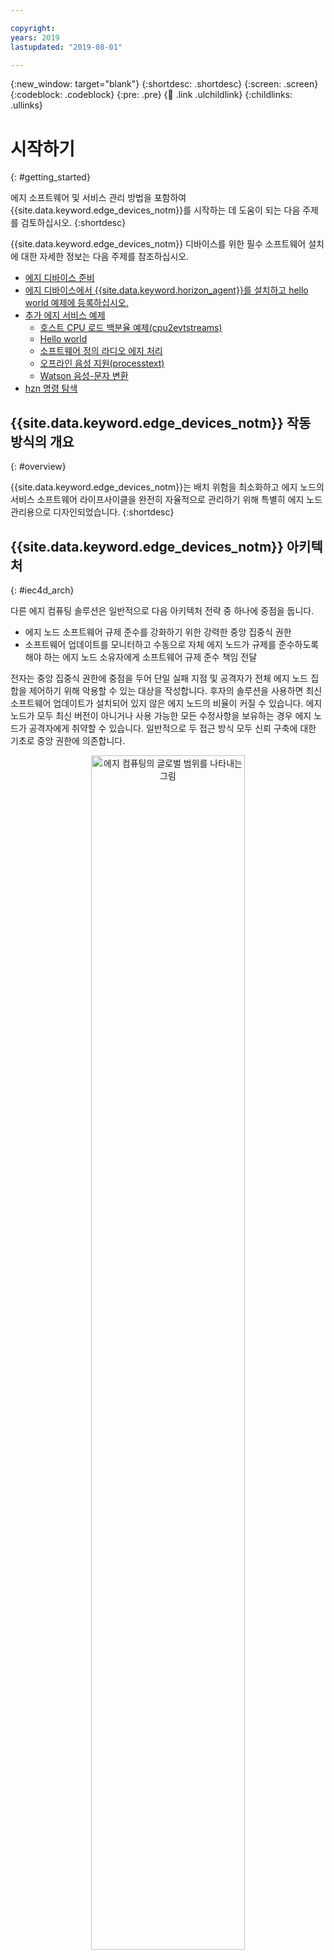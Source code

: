 ```yaml
---

copyright:
years: 2019
lastupdated: "2019-08-01"

---
```


{:new_window: target="blank"}
{:shortdesc: .shortdesc}
{:screen: .screen}
{:codeblock: .codeblock}
{:pre: .pre}
{:child: .link .ulchildlink}
{:childlinks: .ullinks}

# 시작하기
{: #getting_started}

에지 소프트웨어 및 서비스 관리 방법을 포함하여 {{site.data.keyword.edge_devices_notm}}를 시작하는 데 도움이 되는 다음 주제를 검토하십시오.
{:shortdesc}

{{site.data.keyword.edge_devices_notm}} 디바이스를 위한 필수 소프트웨어 설치에 대한 자세한 정보는 다음 주제를 참조하십시오.

* [에지 디바이스 준비](../installing/adding_devices.md)
* [에지 디바이스에서 {{site.data.keyword.horizon_agent}}를 설치하고 hello world 예제에 등록하십시오.](../installing/registration.md)
* [추가 에지 서비스 예제](../installing/additional_examples.md)
  * [호스트 CPU 로드 백분율 예제(cpu2evtstreams)](../installing/cpu_load_example.md)
  * [Hello world](policy.md)
  * [소프트웨어 정의 라디오 에지 처리](../installing/software_defined_radio_ex.md)
  * [오프라인 음성 지원(processtext)](../installing/offline_voice_assistant.md)
  * [Watson 음성-문자 변환](../installing/watson_speech.md)
* [hzn 명령 탐색](../installing/exploring_hzn.md)

## {{site.data.keyword.edge_devices_notm}} 작동 방식의 개요
{: #overview}

{{site.data.keyword.edge_devices_notm}}는 배치 위험을 최소화하고 에지 노드의 서비스 소프트웨어 라이프사이클을 완전히 자율적으로 관리하기 위해 특별히 에지 노드 관리용으로 디자인되었습니다.
{:shortdesc}

## {{site.data.keyword.edge_devices_notm}} 아키텍처

{: #iec4d_arch}

다른 에지 컴퓨팅 솔루션은 일반적으로 다음 아키텍처 전략 중 하나에 중점을 둡니다.

* 에지 노드 소프트웨어 규제 준수를 강화하기 위한 강력한 중앙 집중식 권한
* 소프트웨어 업데이트를 모니터하고 수동으로 자체 에지 노드가 규제를 준수하도록 해야 하는 에지 노드 소유자에게 소프트웨어 규제 준수 책임 전달

전자는 중앙 집중식 권한에 중점을 두어 단일 실패 지점 및 공격자가 전체 에지 노드 집합을 제어하기 위해 악용할 수 있는 대상을 작성합니다. 후자의 솔루션을 사용하면 최신 소프트웨어 업데이트가 설치되어 있지 않은 에지 노드의 비율이 커질 수 있습니다. 에지 노드가 모두 최신 버전이 아니거나 사용 가능한 모든 수정사항을 보유하는 경우 에지 노드가 공격자에게 취약할 수 있습니다. 일반적으로 두 접근 방식 모두 신뢰 구축에 대한 기초로 중앙 권한에 의존합니다.

<p align="center">
<img src="../../images/edge/overview_illustration.svg" width="70%" alt="에지 컴퓨팅의 글로벌 범위를 나타내는 그림">
</p>

이러한 솔루션 접근 방식과 달리 {{site.data.keyword.edge_devices_notm}}는 분산되어 있습니다. {{site.data.keyword.edge_devices_notm}}는 수동 개입 없이 에지 노드에서 자동으로 서비스 소프트웨어 준수를 관리합니다. 각 에지 노드에서, 분산된 완전 자율 에이전트 프로세스가 머신을 {{site.data.keyword.edge_devices_notm}}에 등록하는 동안 지정된 정책에 따라 관리되어 실행됩니다. 분산된 완전 자율 agbot(계약 봇) 프로세스는 일반적으로 중앙 위치에서 실행되지만 에지 노드를 포함하여 어디서나 실행될 수 있습니다. 에이전트 프로세스와 마찬가지로 agbot은 정책에 의해 관리됩니다. 에이전트와 agbot은 에지 노드에 대한 대부분의 에지 서비스 소프트웨어 라이프사이클 관리를 처리하고 에지 노드에서 소프트웨어 준수를 시행합니다.

효율성을 위해 {{site.data.keyword.edge_devices_notm}}에는 exchange 및 switchboard라는 두 개의 중앙 집중식 서비스가 포함되어 있습니다. 이러한 서비스에는 자율 에이전트 및 agbot 프로세스에 대한 중앙 권한이 없습니다. 대신, 이러한 서비스는 단순 발견 및 메터데이터 공유 서비스(exchange) 및 피어 투 피어 통신을 지원하기 위한 사설 메일함 서비스(switchboard)를 제공합니다. 이러한 서비스는 에이전트 및 agbot의 완전 자율 작업을 지원합니다.

마지막으로 {{site.data.keyword.edge_devices_notm}} 콘솔은 관리자가 정책을 설정하고 에지 노드의 상태를 모니터하도록 돕습니다.

다섯 개의 각 {{site.data.keyword.edge_devices_notm}} 컴포넌트 유형(에이전트, agbot, exchange, switchboard, 콘솔)에는 제한된 책임 영역이 있습니다. 각 컴포넌트에는 각 책임 영역 외부에서 작업할 수 있는 권한이나 인증 정보가 없습니다. {{site.data.keyword.edge_devices_notm}}는 책임을 나누고 권한 및 인증 정보에 범위를 지정하여 에지 노드 배치에 대한 위험 관리를 제공합니다.

## 발견 및 협상
{: #discovery_negotiation}

{{site.data.keyword.edge_devices_notm}}는 [1{{site.data.keyword.horizon_open}} ![새 탭에서 열림](../../images/icons/launch-glyph.svg "새 탭에서 열림")](https://github.com/open-horizon/) 프로젝트를 기반으로 하며 주로 분산 및 분배됩니다. 자율 에이전트 및 계약 봇(agbot) 프로세스가 등록된 모든 에지 노드의 소프트웨어 관리를 위해 협업합니다.

자율 에이전트 프로세스가 각 Horizon 에지 노드에서 실행되어 에지 디바이스 소유자가 설정한 정책을 적용합니다.

자율 agbot은 exchange에서 배치 패턴 및 정책을 모니터하고 아직 준수되지 않은 에지 노드 에이전트를 찾습니다. Agbot은 에지 노드에게 규제를 준수하도록 계약을 제안합니다. agbot 및 에이전트가 계약에 도달하면 에지 노드에서 에지 서비스의 소프트웨어 라이프사이클을 관리하기 위해 협력합니다.

agbot 및 에이전트는 다음과 같은 중앙 집중식 서비스를 사용하여 서로를 찾고 신뢰를 구축하며 {{site.data.keyword.edge_devices_notm}}에서 안전하게 통신합니다.

* {{site.data.keyword.horizon_exchange}}: 발견을 용이하게 합니다.
* {{site.data.keyword.horizon_switch}}: agbot과 에이전트 간의 안전한 사설 피어 투 피어 통신을 가능하게 합니다.

<img src="../../images/edge/distributed.svg" width="90%" alt="중앙 집중식 및 분산형 서비스">

### {{site.data.keyword.horizon_exchange}}
{: #iec4d_exchange}

{{site.data.keyword.horizon_exchange}}는 에지 디바이스 소유자가 소프트웨어 라이프사이클 관리를 위해 에지 노드를 등록하도록 합니다. {{site.data.keyword.edge_devices_notm}}용 {{site.data.keyword.horizon_exchange}}에 에지 노드를 등록할 때 에지 노드에 대한 배치 패턴 또는 정책을 지정합니다. (해당 코어에서 배치 패턴은 에지 노드를 관리하기 위해 단순히 사전 정의되고 이름 지정된 정책 세트입니다.) 패턴 및 정책은 {{site.data.keyword.horizon_exchange}}에서 디자인, 개발, 테스트, 서명, 공개되어야 합니다.

각 에지 노드는 고유 ID 및 보안 토큰에 등록됩니다. 다른 조직에서 제공하는 패턴 또는 고유한 조직에서 제공하는 패턴 또는 정책을 사용하기 위해 노드를 등록할 수 있습니다.

패턴 또는 정책이 {{site.data.keyword.horizon_exchange}}에 공개되는 경우 agbot은 업데이트된 또는 새 패턴이나 정책에 영향을 받는 에지 노드를 발견합니다. 등록된 에지 노드를 찾으면 agbot은 에지 노드 에이전트와 협상합니다.

{{site.data.keyword.horizon_exchange}}는 agbot이 패턴 또는 정책을 사용하기 위해 등록된 에지 노드를 찾을 수 있도록 하지만 {{site.data.keyword.horizon_exchange}}는 에지 노드 소프트웨어 관리 프로세스에 직접 관여하지 않습니다. agbot과 에이전트는 소프트웨어 관리 프로세스를 처리합니다. {{site.data.keyword.horizon_exchange}}는 에지 노드에 대한 권한을 갖지 않으며 에지 노드 에이전트와의 연결을 시작하지 않습니다.

### {{site.data.keyword.horizon_switch}}
{: #horizon_switch}

agbot이 업데이트된 또는 새 패턴이나 정책에 영향을 받는 에지 노드를 발견하면 agbot이 {{site.data.keyword.horizon}} switchboard를 사용하여 해당 노드의 에이전트에 사설 메시지를 전송합니다. 이 메시지는 에지 노드의 소프트웨어 라이프사이클 관리에 대해 협업하기 위한 계약 제안입니다. 에이전트가 {{site.data.keyword.horizon_switch}}의 사설 메일함에 있는 agbot에서 메시지를 수신하면 제안을 복호화하고 평가합니다. 고유한 노드 정책 내에 있는 경우 노드가 agbot에 수락 메시지를 전송합니다. 그렇지 않으면 노드가 제안을 거부합니다. agbot이 {{site.data.keyword.horizon_switch}}의 사설 메일함에 계약 수락을 수신하는 경우 협상이 완료됩니다.

에이전트와 agbot은 모두 {{site.data.keyword.horizon_switch}}에서 공개 키를 게시하여 완전 순방향 비밀성을 사용하는 보안 및 사설 통신이 가능하도록 합니다. 이 암호화를 통해 {{site.data.keyword.horizon_switch}}는 메일함 관리자 역할만 수행합니다. 메시지를 복호화할 수 없습니다.

참고: 모든 통신이 {{site.data.keyword.horizon_switch}}를 통해 중개되기 때문에 각 에지 노드의 에이전트가 이 정보를 표시하도록 선택할 때까지 에지 노드의 IP 주소가 agbot에 표시되지 않습니다. 에이전트와 agbot이 성공적으로 계약을 협상하면 에이전트가 이 정보를 표시합니다.

## 에지 소프트웨어 라이프사이클 관리
{: #edge_lifecycle}

agbot 및 에이전트가 특정 패턴 또는 정책 세트의 계약에 도달한 후에 에지 노드에서 패턴 또는 정책의 소프트웨어 라이프사이클을 관리하기 위해 협력합니다. agbot은 시간 경과에 따라 진화하는 패턴 또는 정책을 모니터하고 에지 노드의 준수를 모니터합니다. 에이전트가 에지 노드에 로컬로 소프트웨어를 다운로드하고 소프트웨어에 대한 서명을 확인하며 확인된 경우 소프트웨어를 실행하고 모니터합니다. 필요한 경우 에이전트가 소프트웨어를 업데이트하고 적절한 때에 소프트웨어를 중지합니다.

에이전트는 적절한 레지스트리에서 지정된 에지 서비스 Docker 컨테이너 이미지를 가져오고 컨테이너 이미지 서명을 확인합니다. 그런 다음 에이전트는 패턴 또는 정책에서 지정된 구성으로 종속성의 역순으로 컨테이너를 시작합니다. 컨테이너가 실행되는 동안 로컬 에이전트가 컨테이너를 모니터합니다. 컨테이너가 예기치 않게 실행을 중지하면 에이전트가 컨테이너를 재실행하여 패턴 또는 정책이 에지 노드를 준수하도록 유지하려고 시도합니다.

에이전트의 결함 허용은 제한되어 있습니다. 컨테이너가 반복적으로 그리고 신속하게 작동 중단되는 경우, 에이전트는 영구적으로 실패한 서비스의 다시 시작을 중지하고 계약을 취소합니다.

### {{site.data.keyword.horizon}} 서비스 종속성
{: #service_dependencies}

에지 서비스는 사용하는 다른 에지 서비스의 메타데이터 종속 항목에서 지정할 수 있습니다. 에지 서비스가 패턴 또는 정책의 결과로 에지 노드에 배치되는 경우 에이전트는 필요한 모든 에지 서비스를 배치합니다(종속성의 역순으로). 서비스 종속성의 레벨 수가 지원됩니다.

### {{site.data.keyword.horizon}} Docker 네트워킹
{: #docker_networking}

{{site.data.keyword.horizon}}은 Docker 네트워킹 기능을 사용하여 필요한 서비스만 연결할 수 있는 Docker 컨테이너를 격리합니다. 다른 서비스에 따라 달라지는 서비스 컨테이너가 시작될 때 서비스 컨테이너는 종속 서비스 컨테이너의 사설 네트워크에 연결됩니다. 그러면 각 에지 서비스가 메타데이터에만 나열되는 기타 서비스에 액세스할 수 있으므로 다른 조직에 의해 작성된 에지 서비스를 용이하게 실행할 수 있습니다.
